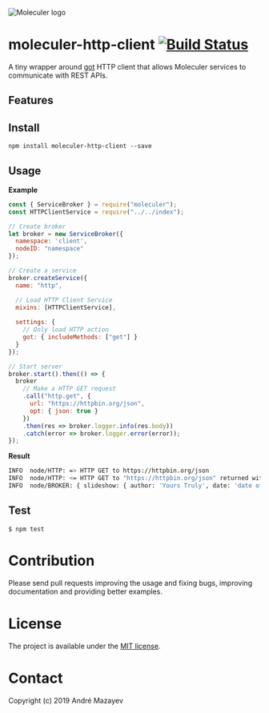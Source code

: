 ![Moleculer logo](http://moleculer.services/images/banner.png)

# moleculer-http-client [![Build Status](https://travis-ci.org/AndreMaz/moleculer-http-client.svg?branch=master)](https://travis-ci.org/AndreMaz/moleculer-http-client)

A tiny wrapper around [got](https://github.com/sindresorhus/got) HTTP client that allows Moleculer services to communicate with REST APIs.

## Features

## Install
```
npm install moleculer-http-client --save
```
## Usage

**Example**
```js
const { ServiceBroker } = require("moleculer");
const HTTPClientService = require("../../index");

// Create broker
let broker = new ServiceBroker({
  namespace: 'client',
  nodeID: "namespace"
});

// Create a service
broker.createService({
  name: "http",

  // Load HTTP Client Service  
  mixins: [HTTPClientService],
  
  settings: {
    // Only load HTTP action
    got: { includeMethods: ["get"] }
  }
});

// Start server
broker.start().then(() => {
  broker
    // Make a HTTP GET request
    .call("http.get", {
      url: "https://httpbin.org/json",
      opt: { json: true }
    })
    .then(res => broker.logger.info(res.body))
    .catch(error => broker.logger.error(error));
});
```

**Result**
```bash
INFO  node/HTTP: => HTTP GET to https://httpbin.org/json
INFO  node/HTTP: <= HTTP GET to "https://httpbin.org/json" returned with status code 200
INFO  node/BROKER: { slideshow: { author: 'Yours Truly', date: 'date of publication', slides: [ [Object], [Object] ], title: 'Sample Slide Show' } }

```

## Test
```
$ npm test
```

# Contribution

Please send pull requests improving the usage and fixing bugs, improving documentation and providing better examples.

# License
The project is available under the [MIT license](https://tldrlegal.com/license/mit-license).

# Contact
Copyright (c) 2019 André Mazayev
